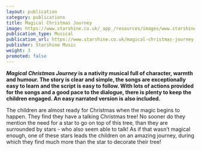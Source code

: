 ```yaml
---
layout: publication
category: publications
title: Magical Christmas Journey
image: https://www.starshine.co.uk/_app_/resources/images/www.starshine.co.uk/main/-hidden-product-category-images/christmas-nativities-magical-christmas-journey-300x370.jpg
publication_type: Musical
publication_url: https://www.starshine.co.uk/magical-christmas-journey
publisher: Starshine Music
weight: 3
promoted: false
---
```


**_Magical Christmas Journey_ is a nativity musical full of character, warmth and humour. The story is clear and simple, the songs are exceptionally easy to learn and the script is easy to follow. With lots of actions provided for the songs and a good pace to the dialogue, there is plenty to keep the children engaged. An easy narrated version is also included.**

The children are almost ready for Christmas when the magic begins to happen. They find they have a talking Christmas tree!  No sooner do they mention the need for a star to go on top of this tree, than they are surrounded by stars - who also seem able to talk! As if that wasn’t magical enough, one of these stars leads the children on an amazing journey, during which they find much more than the star to decorate their tree!
